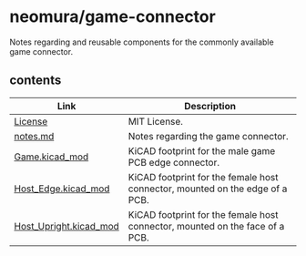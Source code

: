 # neomura/game-connector

Notes regarding and reusable components for the commonly available game connector.

## contents

| Link                                               | Description                                                                  |
| -------------------------------------------------- | ---------------------------------------------------------------------------- |
| [License](./license.md)                            | MIT License.                                                                 |
| [notes.md](./notes.md)                             | Notes regarding the game connector.                                          |
| [Game.kicad_mod](./Game.kicad_mod)                 | KiCAD footprint for the male game PCB edge connector.                        |
| [Host_Edge.kicad_mod](./Host_Edge.kicad_mod)       | KiCAD footprint for the female host connector, mounted on the edge of a PCB. |
| [Host_Upright.kicad_mod](./Host_Upright.kicad_mod) | KiCAD footprint for the female host connector, mounted on the face of a PCB. |
